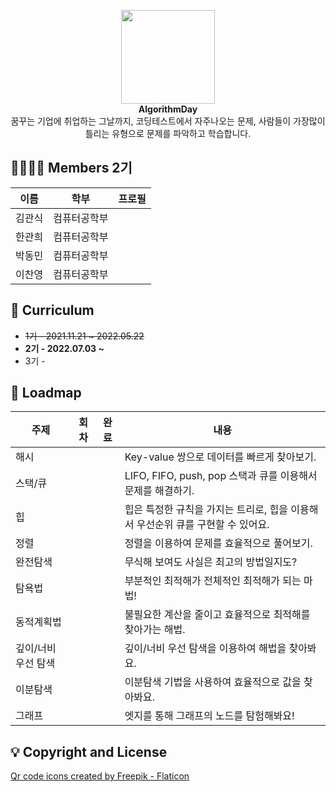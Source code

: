 <p align="center">
    <img width="150" src="https://cdn-icons-png.flaticon.com/512/4499/4499734.png"><br>
    <b>AlgorithmDay</b><br>
    꿈꾸는 기업에 취업하는 그날까지, 코딩테스트에서 자주나오는 문제, 사람들이 가장많이 틀리는 유형으로 문제를 파악하고 학습합니다.
</p>

## 👨‍👨‍👦‍👦 Members 2기
| 이름   | 학부         | 프로필
| ------ | ------------ |----|
| 김관식 | 컴퓨터공학부 |  |
| 한관희 | 컴퓨터공학부 |  |
| 박동민 | 컴퓨터공학부 |  | 
| 이찬영 | 컴퓨터공학부 |  |

## 🌱 Curriculum
* ~~1기 - 2021.11.21 ~ 2022.05.22~~<br>
* **2기 - 2022.07.03 ~**<br>
* 3기 -

## 🚀 Loadmap
| 주제                  | 회차 | 완료 | 내용 |
| ----------------------| :--: | :---: | -------- |
| 해시                  |      |       | Key-value 쌍으로 데이터를 빠르게 찾아보기.                         |
| 스택/큐               |      |       | LIFO, FIFO, push, pop 스택과 큐를 이용해서 문제를 해결하기. |
| 힙                    |      |       | 힙은 특정한 규칙을 가지는 트리로, 힙을 이용해서 우선순위 큐를 구현할 수 있어요.|
| 정렬                  |      |       | 정렬을 이용하여 문제를 효율적으로 풀어보기.      |
| 완전탐색              |      |       | 무식해 보여도 사실은 최고의 방법일지도?     |
| 탐욕법                |      |       | 부분적인 최적해가 전체적인 최적해가 되는 마법!    |
| 동적계획법            |      |       | 불필요한 계산을 줄이고 효율적으로 최적해를 찾아가는 해법.     |
| 깊이/너비 우선 탐색   |      |       | 깊이/너비 우선 탐색을 이용하여 해법을 찾아봐요.      |
| 이분탐색              |      |       | 이분탐색 기법을 사용하여 효율적으로 값을 찾아봐요.   |
| 그래프                |      |       | 엣지를 통해 그래프의 노드를 탐험해봐요!   |

## 💡 Copyright and License
<a href="https://www.flaticon.com/free-icons/qr-code" title="qr code icons">Qr code icons created by Freepik - Flaticon</a>